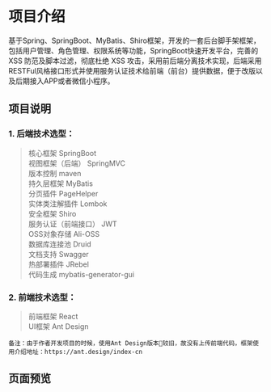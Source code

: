 # 项目介绍  
基于Spring、SpringBoot、MyBatis、Shiro框架，开发的一套后台脚手架框架，包括用户管理、角色管理、权限系统等功能，SpringBoot快速开发平台，完善的 XSS 防范及脚本过滤，彻底杜绝 XSS 攻击，采用前后端分离技术实现，后端采用RESTFul风格接口形式并使用服务认证技术给前端（前台）提供数据，便于改版以及后期接入APP或者微信小程序。  

## 项目说明  
### 1. 后端技术选型：
> 核心框架 SpringBoot  
视图框架（后端） SpringMVC  
版本控制 maven  
持久层框架 MyBatis  
分页插件 PageHelper  
实体类注解插件 Lombok  
安全框架 Shiro  
服务认证（前端接口） JWT  
OSS对象存储  Ali-OSS  
数据库连接池 Druid  
文档支持 Swagger  
热部署插件 JRebel  
代码生成 mybatis-generator-gui  

### 2. 前端技术选型：
> 前端框架 React  
UI框架 Ant Design  

```
备注：由于作者开发项目的时候，使用Ant Design版本较旧，故没有上传前端代码，框架使用介绍地址：https://ant.design/index-cn
```

## 页面预览  
  